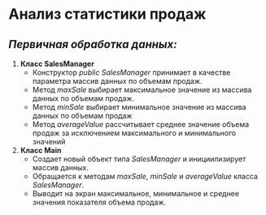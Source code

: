 # **Анализ статистики продаж**
## *Первичная обработка данных:*
1. **Класс SalesManager**
    * Конструктор *public SalesManager* принимает в качестве параметра массив данных по объемам продаж.
    * Метод *maxSale* выбирает максимальное значение из массива данных по объемам продаж. 
    * Метод *minSale* выбирает минимальное значение из массива данных по объемам продаж
    * Метод *averageValue* рассчитывает среднее значение объема продаж за исключением максимального и минимального значений
2. **Класс Main**
   * Создает новый объект типа *SalesManager* и инициилизирует массив данных.
   * Обращается к методам *maxSale*, *minSale* и *averageValue* класса *SalesManager*.
   * Выводит на экран максимальное, минимальное и среднее значения показателя объема продаж.

